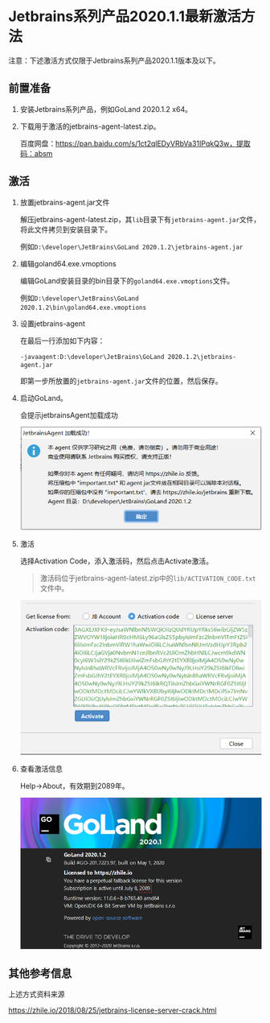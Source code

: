 # Jetbrains系列产品2020.1.1最新激活方法

注意：下述激活方式仅限于Jetbrains系列产品2020.1.1版本及以下。

## 前置准备

1. 安装Jetbrains系列产品，例如GoLand 2020.1.2 x64。

2. 下载用于激活的jetbrains-agent-latest.zip。

   百度网盘：https://pan.baidu.com/s/1ct2qlEDyVRbVa31IPqkQ3w，提取码：absm

## 激活

1. 放置jetbrains-agent.jar文件

   解压jetbrains-agent-latest.zip，其`lib`目录下有`jetbrains-agent.jar`文件，将此文件拷贝到安装目录下。

   例如`D:\developer\JetBrains\GoLand 2020.1.2\jetbrains-agent.jar`

2. 编辑goland64.exe.vmoptions

   编辑GoLand安装目录的bin目录下的`goland64.exe.vmoptions`文件。

   例如`D:\developer\JetBrains\GoLand 2020.1.2\bin\goland64.exe.vmoptions`

3. 设置jetbrains-agent

   在最后一行添加如下内容：

   ```shell
   -javaagent:D:\developer\JetBrains\GoLand 2020.1.2\jetbrains-agent.jar
   ```

   即第一步所放置的`jetbrains-agent.jar`文件的位置，然后保存。

4. 启动GoLand。

   会提示jetbrainsAgent加载成功

   ![img](images\active-1.png)

5. 激活

   选择Activation Code，添入激活码，然后点击Activate激活。

   > 激活码位于jetbrains-agent-latest.zip中的`lib/ACTIVATION_CODE.txt`文件中。

   ![1590203897814](images\active-2.png)

6. 查看激活信息

   Help->About，有效期到2089年。

   ![1590204021660](images\active-3.png)

## 其他参考信息

上述方式资料来源

https://zhile.io/2018/08/25/jetbrains-license-server-crack.html